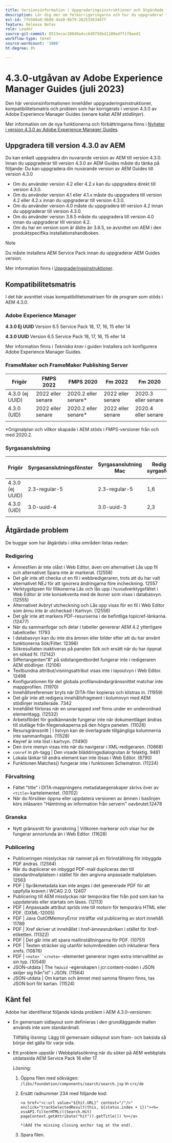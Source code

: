 ```yaml
---
title: Versionsinformation | Uppgraderingsinstruktioner och åtgärdade fel i Adobe Experience Manager Guides 4.3.0
description: Lär dig mer om felkorrigeringarna och hur du uppgraderar till 4.3.0-utgåvor av Adobe Experience Manager Guides
exl-id: 7fb568a0-0b88-4ea0-9b79-2625336348ff
feature: Release Notes
role: Leader
source-git-commit: 0513ecac38840a4cc649758bd1180edff1f8aed1
workflow-type: tm+mt
source-wordcount: '1086'
ht-degree: 0%

---
```


# 4.3.0-utgåvan av Adobe Experience Manager Guides (juli 2023)

Den här versionsinformationen innehåller uppgraderingsinstruktioner, kompatibilitetsmatris och problem som har korrigerats i version 4.3.0 av Adobe Experience Manager Guides (senare kallat *AEM stödlinjer*).

Mer information om de nya funktionerna och förbättringarna finns i [Nyheter i version 4.3.0 av Adobe Experience Manager Guides](./whats-new-4.3-release.md).

## Uppgradera till version 4.3.0 av AEM


Du kan enkelt uppgradera din nuvarande version av AEM till version 4.3.0. Innan du uppgraderar till version 4.3.0 av AEM Guides måste du tänka på följande: Du kan uppgradera din nuvarande version av AEM Guides till version 4.3.0

- Om du använder version 4.2 eller 4.2.x kan du uppgradera direkt till version 4.3.0.
- Om du använder version 4.1 eller 4.1.x måste du uppgradera till version 4.2 eller 4.2.x innan du uppgraderar till version 4.3.0.
- Om du använder version 4.0 måste du uppgradera till version 4.2 innan du uppgraderar till version 4.3.0.
- Om du använder version 3.8.5 måste du uppgradera till version 4.0 innan du uppgraderar till version 4.2.
- Om du har en version som är äldre än 3.8.5, se avsnittet om AEM i den produktspecifika installationshandboken.



>[!NOTE]
>
>Du måste installera AEM Service Pack innan du uppgraderar AEM Guides version.

Mer information finns i [Uppgraderingsinstruktioner](../install-guide/upgrade-xml-documentation.md).

## Kompatibilitetsmatris

I det här avsnittet visas kompatibilitetsmatrisen för de program som stöds i AEM 4.3.0.

### Adobe Experience Manager

**4.3.0 Ej UUID**
Version 6.5 Service Pack 18, 17, 16, 15 eller 14

**4.3.0 UUID**
Version 6.5 Service Pack 18, 17, 16, 15 eller 14

Mer information finns i *Tekniska krav* i guiden Installera och konfigurera Adobe Experience Manager Guides.

### FrameMaker och FrameMaker Publishing Server

| Frigör | FMPS 2022 | FMPS 2020 | Fm 2022 | Fm 2020 |
| --- | --- | --- | --- | --- |
| 4.3.0 (ej UUID) | 2022 eller senare | 2020.2 eller senare* | 2022 eller senare | 2020.3 eller senare |
| 4.3.0 (UID) | 2022 eller senare | 2020.2 eller senare* | 2022 eller senare | 2020.4 eller senare |
| | | | |

*Originalplan och villkor skapade i AEM stöds i FMPS-versioner från och med 2020.2.

### Syrgasanslutning

| Frigör | Syrgasanslutningsfönster | Syrgasanslutning Mac | Redigera i syrgasfönster | Redigera i Syrgas Mac |
| --- | --- | --- |--- |--- |
| 4.3.0 (ej UUID) | 2.3-regular-5 | 2.3-regular-5 | 1,6 | 1,6 |
| 4.3.0 (UID) | 3.0-uuid-4 | 3.0-uuid-3 | 2,3 | 2,3 |
|  |  |   |

## Åtgärdade problem

De buggar som har åtgärdats i olika områden listas nedan:

### Redigering

- Ämnesfilen är inte olåst i Web Editor, även om alternativet Lås upp fil och alternativet Spara inte är markerat. (12558)
- Det går inte att checka ut en fil i webbredigeraren, trots att du har valt alternativet NEJ för att ignorera ändringarna före incheckning. 12557
- Verktygstipsen för filikonerna Lås och lås upp i huvudverktygsfältet i Web Editor är inte konsekventa med de ikoner som visas i databasvyn.(12555)
- Alternativet Avbryt utcheckning och Lås upp visas för en fil i Web Editor som ännu inte är utcheckad i Kartvyn. (12556)
- Det går inte att markera PDF-resurserna i de befintliga topicref-länkarna. (12477)
- När du sammanfogar och delar i tabeller genererar AEM 4.2 ytterligare tabellceller. 11793
- I databasvyn kan du inte dra ämnen eller bilder efter att du har använt funktionerna Sök/Filter. 12396)
- Sökresultaten inaktiveras på panelen Sök och ersätt när du har öppnat en sökad fil. (12142)
- Siffertangenten&quot;8&quot; på sidotangentbordet fungerar inte i redigeraren AEM stödlinjer. (12106)
- Textbundna attribut/visningsattribut visas inte i layoutvyn i Web Editor. 12498
- Konfigurationen för det globala profilanvändargränssnittet matchar inte mappprofilen. (11970)
- Innehållsreferenser bryts när DITA-filer kopieras och klistras in. (11959)
- Det går inte att redigera innehållsfragment i kolumnvyn med AEM stödlinjer installerade. 7342
- Innehållet förloras när en unwrapped xref finns under en underordnad elementtagg. (12532)
- Arbetsflödet för godkännande fungerar inte när dokumentläget ändras till slutläge från filegenskaperna på den högra panelen. (11026)
- Resursgränssnitt | I listvyn kan de överlagrade tillgängliga kolumnerna inte sammanfogas. (11528)
- Keyref är inte löst i kartvyn. (11490)
- Den övre menyn visas inte när du navigerar i XML-redigeraren. (10868)
- `conref` in ph-tagg | Den visade bläddringsdialogrutan är felaktig. 9481
- Lokala länkar till andra element kan inte lösas i Web Editor. (8790)
- Funktionen Matches() fungerar inte i funktionen Schematron. (11224)



### Förvaltning

- Fältet &quot;title&quot; i DITA-mappningens metadataegenskaper skrivs över av `<title>` kartelementet. (10702)
- När du försöker öppna eller uppdatera versionen av ämnen i baslinjen körs inläsaren &quot;Hämtning av information från servern&quot; oavbrutet.12478


### Granska

- Nytt gränssnitt för granskning | Villkoren markerar och visar hur de fungerar annorlunda än i Web Editor. (11628)

### Publicering

- Publiceringen misslyckas när namnet på en förinställning för inbyggda PDF ändras. (12564)
- När du duplicerar en inbyggd PDF-mall dupliceras den till standardmallplatsen i stället för den angivna anpassade mallplatsen. 12563
- PDF | Språkmetadata kan inte anges i det genererade PDF för att uppfylla kraven i WCAG 2.0. 12407
- Publicering till AEM misslyckas när temporära filer från pod som kan ha uppdaterats eller startats om läses. (12113)
- PDF | Anpassade attribut sprids inte till motorn för temporära HTML eller PDF. (DXML-12005)
- PDF | Java OutOfMemoryError inträffar vid publicering av stort innehåll. 11789
- PDF | Xref skriver ut innehållet i href-ämnesrubriken i stället för Xref-etiketten. (11322)
- PDF | Det går inte att spara mallinställningarna för PDF. (10751)
- PDF | Texten sträcker sig utanför kolumnbredden och inkluderar flera xrefs. (10876)
- PDF | `<note>``</note>` -elementet genererar ingen extra intervalltitel av sin typ. (10549)
- JSON-utdata | The `fmUuid` -egenskapen i jcr:content-noden i JSON skiljer sig från&quot;id&quot; i JSON. (11564)
- JSON-utdata | Om kartan och ämnet med samma filnamn finns, tas JSON bort för kartan. (11524)

## Känt fel

Adobe har identifierat följande kända problem i AEM 4.3.0-versionen:

- En gemensam sidlayout som definieras i den grundläggande mallen används inte som standardmall.

  Tillfällig lösning: Lägg till gemensam sidlayout som fram- och baksida så börjar det gälla för varje sida.
- Ett problem uppstår i Webbplatssökning när du söker på AEM webbplats utdatasida AEM Service Pack 16 eller 17.

  Lösning:

   1. Öppna filen med sökvägen: `/libs/foundation/components/search/search.jsp` in `crx/de`
   1. Ersätt radnummer 234 med följande kod:

      ```
      <a href="<c:url value="${hit.URL}" context="/"/>" onclick="trackSelectedResult(this, ${status.index + 1})"><%= xssAPI.filterHTML(((Search.Hit) pageContext.getAttribute("hit")).getTitle()) %></a>
      
      *(Add the missing closing anchor tag at the end).
      ```

   1. Spara filen.
